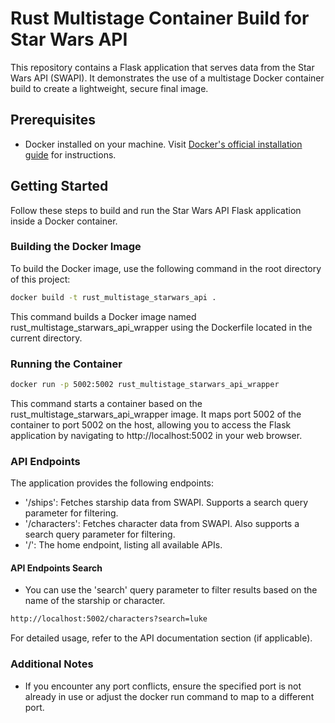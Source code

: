 # Rust Multistage Container Build for Star Wars API

This repository contains a Flask application that serves data from the Star Wars API (SWAPI). It demonstrates the use of a multistage Docker container build to create a lightweight, secure final image.

## Prerequisites

- Docker installed on your machine. Visit [Docker's official installation guide](https://docs.docker.com/get-docker/) for instructions.

## Getting Started

Follow these steps to build and run the Star Wars API Flask application inside a Docker container.

### Building the Docker Image

To build the Docker image, use the following command in the root directory of this project:

```sh
docker build -t rust_multistage_starwars_api .
```

This command builds a Docker image named rust_multistage_starwars_api_wrapper using the Dockerfile located in the current directory.

### Running the Container

```sh
docker run -p 5002:5002 rust_multistage_starwars_api_wrapper
```

This command starts a container based on the rust_multistage_starwars_api_wrapper image. It maps port 5002 of the container to port 5002 on the host, allowing you to access the Flask application by navigating to http://localhost:5002 in your web browser.

### API Endpoints

The application provides the following endpoints:

- '/ships': Fetches starship data from SWAPI. Supports a search query parameter for filtering.
- '/characters': Fetches character data from SWAPI. Also supports a search query parameter for filtering.
- '/': The home endpoint, listing all available APIs.

#### API Endpoints Search

- You can use the 'search' query parameter to filter results based on the name of the starship or character.

```sh
http://localhost:5002/characters?search=luke
```

For detailed usage, refer to the API documentation section (if applicable).

### Additional Notes

- If you encounter any port conflicts, ensure the specified port is not already in use or adjust the docker run command to map to a different port.
